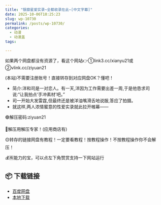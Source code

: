 ```yaml
---
title: "银靡星爱实录~全都收录在此~[中文字幕]"
date: 2025-10-06T18:25:23
slug: wp-10730
permalink: /posts/wp-10730/
categories:
  - 动漫
  - 动漫盖
tags:

---
```


如果两个网盘都没有资源了，看这个网站👉①link3.cc/xianyu21或②vlink.cc/ziyuan21

(本站)不需要注册账号！直接转存到对应网盘OK？懂吧！

*   简介:洋和司是一对恋人。有一天,洋因为工作需要出差一周,于是他恳求司说:“让我拍点‘手冲素材’吧。”
*   司一开始大发雷霆,但最终还是被洋油嘴滑舌地说服,答应了拍摄。
*   就这样,两人浓情蜜意的性爱实录就此拉开帷幕——

🟢解压密码:ziyuan21

🔵解压用解压专家！(应用商店有)

🟡转存的链接网盘有教程！一定要看教程！按教程操作！不按教程操作你不会解压！

💰🈶能力的宝，可以点左下角赞赏支持一下网站运行

## 📦 下载链接
- [百度网盘](https://blziyuan21.com/pay-download/10730?key=4782b5ac67&down_id=0)
- [本地下载](https://blziyuan21.com/pay-download/10730?key=4782b5ac67&down_id=1)

